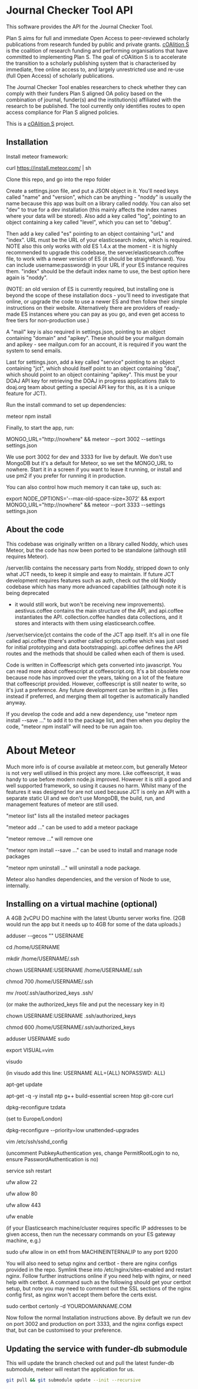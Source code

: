 # Journal Checker Tool API

This software provides the API for the Journal Checker Tool.

Plan S aims for full and immediate Open Access to peer-reviewed scholarly publications from research funded by public 
and private grants. [cOAlition S](https://www.coalition-s.org/) is the coalition of research funding and performing 
organisations that have committed to implementing Plan S. The goal of cOAlition S is to accelerate the transition to a 
scholarly publishing system that is characterised by immediate, free online access to, and largely unrestricted use and 
re-use (full Open Access) of scholarly publications.

The Journal Checker Tool enables researchers to check whether they can comply with their funders Plan S aligned OA 
policy based on the combination of journal, funder(s) and the institution(s) affiliated with the research to be 
published. The tool currently only identifies routes to open access compliance for Plan S aligned policies.

This is a [cOAlition S](https://www.coalition-s.org/) project.


## Installation

Install meteor framework:

curl https://install.meteor.com/ | sh

Clone this repo, and go into the repo folder

Create a settings.json file, and put a JSON object in it. You'll need keys 
called "name" and "version", which can be anything - "noddy" is usually the name 
because this app was built on a library called noddy. You can also set "dev" to 
true for a dev installation (this mainly affects the index names where your data 
will be stored). Also add a key called "log", pointing to an object containing a 
key called "level", which you can set to "debug".

Then add a key called "es" pointing to an object containing "urL" and "index". 
URL must be the URL of your elasticsearch index, which is required. NOTE also 
this only works with old ES 1.4.x at the moment - it is highly recommended to 
upgrade this codebase, the server/elasticsearch.coffee file, to work with a 
newer version of ES (it should be straightforward). You can include 
username:password@ in your URL if your ES instance requires them. "index" should 
be the default index name to use, the best option here again is "noddy".

(NOTE: an old version of ES is currently required, but installing one is beyond 
the scope of these installation docs - you'll need to investigate that online, 
or upgrade the code to use a newer ES and then follow their simple instructions 
on their website. Alternatively there are providers of ready-made ES instances 
where you can pay as you go, and even get access to free tiers for 
non-production use.)

A "mail" key is also required in settings.json, pointing to an object containing 
"domain" and "apikey". These should be your mailgun domain and apikey - see 
mailgun.com for an account, it is required if you want the system to send emails.

Last for settings.json, add a key called "service" pointing to an object 
containing "jct", which should itself point to an object containing "doaj", 
which should point to an object containing "apikey". This must be your DOAJ API 
key for retrieving the DOAJ in progress applications (talk to doaj.org team 
about getting a special API key for this, as it is a unique feature for JCT).

Run the install command to set up dependencies:

meteor npm install

Finally, to start the app, run:

MONGO_URL="http://nowhere" && meteor --port 3002 --settings settings.json

We use port 3002 for dev and 3333 for live by default. We don't use MongoDB but 
it's a default for Meteor, so we set the MONGO_URL to nowhere. Start it in a 
screen if you want to leave it running, or install and use pm2 if you prefer 
for running it in production.

You can also control how much memory it can take up, such as: 

export NODE_OPTIONS='--max-old-space-size=3072' && export MONGO_URL="http://nowhere" && meteor --port 3333 --settings settings.json


## About the code

This codebase was originally written on a library called Noddy, which uses 
Meteor, but the code has now been ported to be standalone (although still 
requires Meteor).

/server/lib contains the necessary parts from Noddy, stripped 
down to only what JCT needs, to keep it simple and easy to maintain. If future 
JCT development requires features such as auth, check out the old Noddy codebase 
which has many more advanced capabilities (although note it is being deprecated 
- it would still work, but won't be receiving new improvements). aestivus.coffee 
contains the main structure of the API, and api.coffee instantiates the API. 
collection.coffee handles data collections, and it stores and interacts with 
them using elasticsearch.coffee.

/server/service/jct contains the code of the JCT app itself. It's all in one 
file called api.coffee (there's another called scripts.coffee which was just 
used for initial prototyping and data bootstrapping). api.coffee defines the 
API routes and the methods that should be called when each of them is used.

Code is written in Coffeescript which gets converted into javascript. You can 
read more about coffeescript at coffeescript.org. It's a bit obsolete now 
because node has improved over the years, taking on a lot of the feature that 
coffeescript provided. However, coffeescript is still neater to write, so it's 
just a preference. Any future development can be written in .js files instead 
if preferred, and merging them all together is automatically handled anyway.

If you develop the code and add a new dependency, use 
"meteor npm install --save ..." to add it to the package list, and then when 
you deploy the code, "meteor npm install" will need to be run again too.


# About Meteor

Much more info is of course available at meteor.com, but generally Meteor is not 
very well utilised in this project any more. Like coffeescript, it was handy to 
use before modern node.js improved. However it is still a good and well 
supported framework, so using it causes no harm. Whilst many of the features it 
was designed for are not used because JCT is only an API with a separate static 
UI and we don't use MongoDB, the build, run, and management features of meteor 
are still used.

"meteor list" lists all the installed meteor packages

"meteor add ..." can be used to add a meteor package

"meteor remove ..." will remove one

"meteor npm install --save ..." can be used to install and manage node packages

"meteor npm uninstall ..." will uninstall a node package.

Meteor also handles dependencies, and the version of Node to use, internally.


## Installing on a virtual machine (optional)

A 4GB 2vCPU DO machine with the latest Ubuntu server works fine.
(2GB would run the app but it needs up to 4GB for some of the data uploads.)

adduser --gecos "" USERNAME

cd /home/USERNAME

mkdir /home/USERNAME/.ssh

chown USERNAME:USERNAME /home/USERNAME/.ssh

chmod 700 /home/USERNAME/.ssh

mv /root/.ssh/authorized_keys .ssh/

(or make the authorized_keys file and put the necessary key in it)

chown USERNAME:USERNAME .ssh/authorized_keys

chmod 600 /home/USERNAME/.ssh/authorized_keys

adduser USERNAME sudo

export VISUAL=vim

visudo

(in visudo add this line: USERNAME ALL=(ALL) NOPASSWD: ALL)

apt-get update

apt-get -q -y install ntp g++ build-essential screen htop git-core curl

dpkg-reconfigure tzdata

(set to Europe/London)

dpkg-reconfigure --priority=low unattended-upgrades

vim /etc/ssh/sshd_config

(uncomment PubkeyAuthentication yes, change PermitRootLogin to no, ensure PasswordAuthentication is no)

service ssh restart

ufw allow 22

ufw allow 80

ufw allow 443

ufw enable

(if your Elasticsearch machine/cluster requires specific IP addresses to be 
given access, then run the necessary commands on your ES gateway machine, e.g.)

sudo ufw allow in on eth1 from MACHINEINTERNALIP to any port 9200

You will also need to setup nginx and certbot - there are nginx configs provided 
in the repo. Symlink these into /etc/nginx/sites-enabled and restart nginx. 
Follow further instructions online if you need help with nginx, or need help 
with certbot. A command such as the following should get your certbot setup, 
but note you may need to comment out the SSL sections of the nginx config first, 
as nginx won't accept them before the certs exist.

sudo certbot certonly -d YOURDOMAINNAME.COM

Now follow the normal Installation instructions above. By default we run dev on 
port 3002 and production on port 3333, and the nginx configs expect that, but 
can be customised to your preference.

## Updating the service with funder-db submodule

This will update the branch checked out and pull the latest funder-db submodule, meteor will restart the application for us.

```bash
git pull && git submodule update --init --recursive
```
